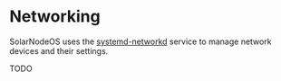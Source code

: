 # Networking

SolarNodeOS uses the [systemd-networkd][systemd-networkd-man] service to manage network devices and their settings.

TODO

[systemd-networkd-man]: https://manpages.debian.org/bullseye/systemd/systemd-networkd.8.en.html
